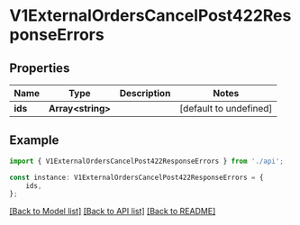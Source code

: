 # V1ExternalOrdersCancelPost422ResponseErrors


## Properties

Name | Type | Description | Notes
------------ | ------------- | ------------- | -------------
**ids** | **Array&lt;string&gt;** |  | [default to undefined]

## Example

```typescript
import { V1ExternalOrdersCancelPost422ResponseErrors } from './api';

const instance: V1ExternalOrdersCancelPost422ResponseErrors = {
    ids,
};
```

[[Back to Model list]](../README.md#documentation-for-models) [[Back to API list]](../README.md#documentation-for-api-endpoints) [[Back to README]](../README.md)
